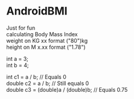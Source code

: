 # AndroidBMI
Just for fun<br />
calculating Body Mass Index<br />
weight on KG xx format ("80")kg<br />
height on M x.xx format ("1.78")<br />





int a = 3;<br />
int b = 4; <br />

int    c1 = a / b;                  // Equals 0<br />
double c2 = a / b;                  // Still equals 0<br />
double c3 = (double)a / (double)b;  // Equals 0.75<br />

